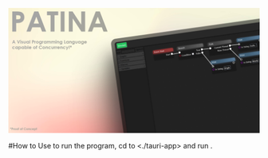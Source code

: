 ![](https://github.com/oualidaz-study/Patina/blob/main/banner.png)


#How to Use
to run the program, cd to <./tauri-app> and run <npm run dev>.
